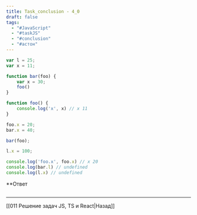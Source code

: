 ```yaml
---
title: Task_conclusion - 4_0
draft: false
tags:
  - "#JavaScript"
  - "#taskJS"
  - "#conclusion"
  - "#астон"
---
```

```js
var l = 25;
var x = 11;

function bar(foo) {
	var x = 30;
	foo()
}

function foo() {
	console.log('x', x) // x 11
}

foo.x = 20;
bar.x = 40;

bar(foo);

l.x = 100;

console.log('foo.x', foo.x) // х 20
console.log(bar.l) // undefined
console.log(l.x) // undefined
```

**Ответ

```js

```

___

[[011 Решение задач JS, TS и React|Назад]]